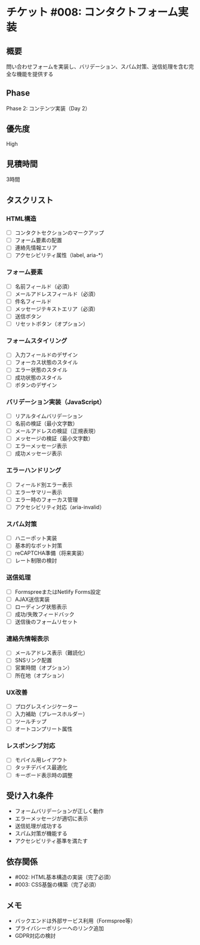 # チケット #008: コンタクトフォーム実装

## 概要
問い合わせフォームを実装し、バリデーション、スパム対策、送信処理を含む完全な機能を提供する

## Phase
Phase 2: コンテンツ実装（Day 2）

## 優先度
High

## 見積時間
3時間

## タスクリスト

### HTML構造
- [ ] コンタクトセクションのマークアップ
- [ ] フォーム要素の配置
- [ ] 連絡先情報エリア
- [ ] アクセシビリティ属性（label, aria-*）

### フォーム要素
- [ ] 名前フィールド（必須）
- [ ] メールアドレスフィールド（必須）
- [ ] 件名フィールド
- [ ] メッセージテキストエリア（必須）
- [ ] 送信ボタン
- [ ] リセットボタン（オプション）

### フォームスタイリング
- [ ] 入力フィールドのデザイン
- [ ] フォーカス状態のスタイル
- [ ] エラー状態のスタイル
- [ ] 成功状態のスタイル
- [ ] ボタンのデザイン

### バリデーション実装（JavaScript）
- [ ] リアルタイムバリデーション
- [ ] 名前の検証（最小文字数）
- [ ] メールアドレスの検証（正規表現）
- [ ] メッセージの検証（最小文字数）
- [ ] エラーメッセージ表示
- [ ] 成功メッセージ表示

### エラーハンドリング
- [ ] フィールド別エラー表示
- [ ] エラーサマリー表示
- [ ] エラー時のフォーカス管理
- [ ] アクセシビリティ対応（aria-invalid）

### スパム対策
- [ ] ハニーポット実装
- [ ] 基本的なボット対策
- [ ] reCAPTCHA準備（将来実装）
- [ ] レート制限の検討

### 送信処理
- [ ] FormspreeまたはNetlify Forms設定
- [ ] AJAX送信実装
- [ ] ローディング状態表示
- [ ] 成功/失敗フィードバック
- [ ] 送信後のフォームリセット

### 連絡先情報表示
- [ ] メールアドレス表示（難読化）
- [ ] SNSリンク配置
- [ ] 営業時間（オプション）
- [ ] 所在地（オプション）

### UX改善
- [ ] プログレスインジケーター
- [ ] 入力補助（プレースホルダー）
- [ ] ツールチップ
- [ ] オートコンプリート属性

### レスポンシブ対応
- [ ] モバイル用レイアウト
- [ ] タッチデバイス最適化
- [ ] キーボード表示時の調整

## 受け入れ条件
- フォームバリデーションが正しく動作
- エラーメッセージが適切に表示
- 送信処理が成功する
- スパム対策が機能する
- アクセシビリティ基準を満たす

## 依存関係
- #002: HTML基本構造の実装（完了必須）
- #003: CSS基盤の構築（完了必須）

## メモ
- バックエンドは外部サービス利用（Formspree等）
- プライバシーポリシーへのリンク追加
- GDPR対応の検討